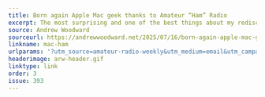 ```yaml
---
title: Born again Apple Mac geek thanks to Amateur “Ham” Radio
excerpt: The most surprising and one of the best things about my rediscovery of radio is how it’s converged with computers and the Mac.
source: Andrew Woodward
sourceurl: https://andrewwoodward.net/2025/07/16/born-again-apple-mac-geek-thanks-to-amateur-ham-radio/
linkname: mac-ham
urlparams: '?utm_source=amateur-radio-weekly&utm_medium=email&utm_campaign=newsletter'
headerimage: arw-header.gif
linktype: link
order: 3
issue: 393
---
```

